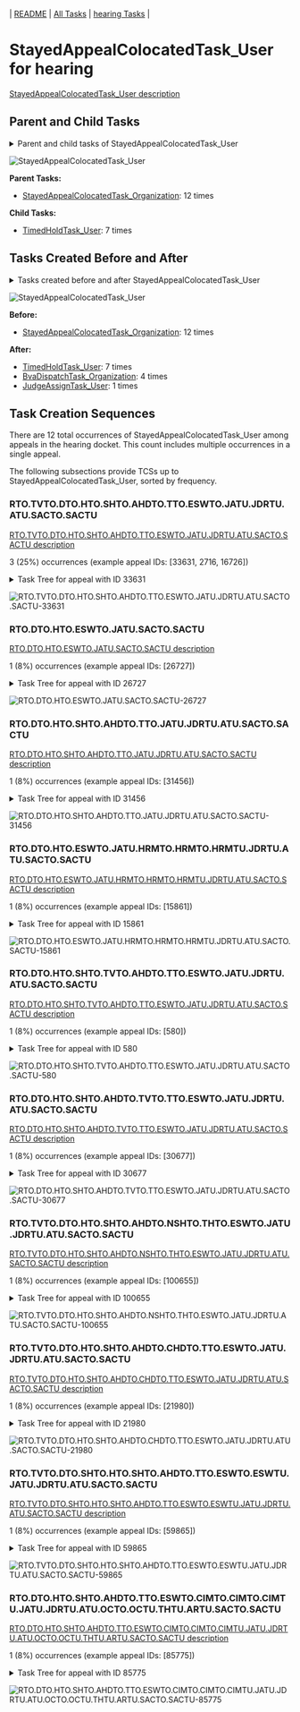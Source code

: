 <!-- DO NOT EDIT THIS FILE.  This file is autogenerated. -->
| [README](../README.md) | [All Tasks](../alltasks.md) | [hearing Tasks](tasklist.md) |

# StayedAppealColocatedTask_User for hearing

[StayedAppealColocatedTask_User description](../descr/StayedAppealColocatedTask_User.md)

## Parent and Child Tasks

<details><summary markdown='span'>Parent and child tasks of StayedAppealColocatedTask_User
</summary>

```
digraph G {
rankdir=LR;
node [shape=box]
"StayedAppealColocatedTask_User" -> "TimedHoldTask_User" [label=7]
"StayedAppealColocatedTask_Organization" -> "StayedAppealColocatedTask_User" [label=12]
}
```
</details>

![StayedAppealColocatedTask_User](dot/StayedAppealColocatedTask_User-parentchild.dot.png)

**Parent Tasks:**

   * [StayedAppealColocatedTask_Organization](StayedAppealColocatedTask_Organization.md): 12 times

**Child Tasks:**

   * [TimedHoldTask_User](TimedHoldTask_User.md): 7 times

## Tasks Created Before and After

<details><summary markdown='span'>Tasks created before and after StayedAppealColocatedTask_User</summary>

```
digraph G {
rankdir=LR;

"StayedAppealColocatedTask_User" -> "TimedHoldTask_User" [label=7]
"StayedAppealColocatedTask_User" -> "BvaDispatchTask_Organization" [label=4]
"StayedAppealColocatedTask_User" -> "JudgeAssignTask_User" [label=1]
"StayedAppealColocatedTask_Organization" -> "StayedAppealColocatedTask_User" [label=12]
}
```
</details>

![StayedAppealColocatedTask_User](dot/StayedAppealColocatedTask_User.dot.png)

**Before:**

   * [StayedAppealColocatedTask_Organization](StayedAppealColocatedTask_Organization.md): 12 times

**After:**

   * [TimedHoldTask_User](TimedHoldTask_User.md): 7 times
   * [BvaDispatchTask_Organization](BvaDispatchTask_Organization.md): 4 times
   * [JudgeAssignTask_User](JudgeAssignTask_User.md): 1 times

## Task Creation Sequences

There are 12 total occurrences of StayedAppealColocatedTask_User among appeals in the hearing docket.  This count includes multiple occurrences in a single appeal.

The following subsections provide TCSs up to StayedAppealColocatedTask_User, sorted by frequency.

### RTO.TVTO.DTO.HTO.SHTO.AHDTO.TTO.ESWTO.JATU.JDRTU.ATU.SACTO.SACTU

[RTO.TVTO.DTO.HTO.SHTO.AHDTO.TTO.ESWTO.JATU.JDRTU.ATU.SACTO.SACTU description](../descr/RTO.TVTO.DTO.HTO.SHTO.AHDTO.TTO.ESWTO.JATU.JDRTU.ATU.SACTO.SACTU.md)

3 (25%) occurrences (example appeal IDs: [33631, 2716, 16726])

<details><summary markdown='span'>Task Tree for appeal with ID 33631</summary>

```
@startuml
skinparam {
  ObjectBorderColor #555
  ObjectBorderThickness 0
  ObjectFontStyle bold
  ObjectFontSize 14
  ObjectAttributeFontColor #333
  ObjectAttributeFontSize 12
}
  object 0.RootTask #8dd3c7 {
Organization
}
  object 1.TrackVeteranTask #bebada {
Organization
}
  object 2.DistributionTask #ffffb3 {
Organization
}
  object 3.HearingTask #fb8072 {
Organization
}
  object 4.ScheduleHearingTask #80b1d3 {
Organization
}
  object 5.AssignHearingDispositionTask #8dd3c7 {
Organization
}
  object 6.TranscriptionTask #fb8072 {
Organization
}
  object 7.EvidenceSubmissionWindowTask #fccde5 {
Organization
}
  object 8.JudgeAssignTask #ccebc5 {
User
}
  object 9.JudgeDecisionReviewTask #d9d9d9 {
User
}
  object 10.AttorneyTask #bc80bd {
User
}
  object 11.StayedAppealColocatedTask #d9d9d9 {
Organization
}
  object 12.StayedAppealColocatedTask #d9d9d9 {
User  <back:white>    </back>
}
  object 13.TimedHoldTask #fccde5 {
User
}
  object 14.BvaDispatchTask #b3de69 {
Organization
}
  object 15.BvaDispatchTask #b3de69 {
User
}
  object 16.BvaDispatchTask #b3de69 {
User
}
0.RootTask -- 1.TrackVeteranTask
0.RootTask -- 2.DistributionTask
2.DistributionTask -- 3.HearingTask
3.HearingTask -- 4.ScheduleHearingTask
3.HearingTask -- 5.AssignHearingDispositionTask
5.AssignHearingDispositionTask -- 6.TranscriptionTask
5.AssignHearingDispositionTask -- 7.EvidenceSubmissionWindowTask
0.RootTask -- 8.JudgeAssignTask
0.RootTask -- 9.JudgeDecisionReviewTask
9.JudgeDecisionReviewTask -- 10.AttorneyTask
10.AttorneyTask -- 11.StayedAppealColocatedTask
11.StayedAppealColocatedTask -- 12.StayedAppealColocatedTask
12.StayedAppealColocatedTask -- 13.TimedHoldTask
0.RootTask -- 14.BvaDispatchTask
14.BvaDispatchTask -- 15.BvaDispatchTask
14.BvaDispatchTask -- 16.BvaDispatchTask
@enduml
```
</details>

![RTO.TVTO.DTO.HTO.SHTO.AHDTO.TTO.ESWTO.JATU.JDRTU.ATU.SACTO.SACTU-33631](uml/RTO.TVTO.DTO.HTO.SHTO.AHDTO.TTO.ESWTO.JATU.JDRTU.ATU.SACTO.SACTU-33631.png)

### RTO.DTO.HTO.ESWTO.JATU.SACTO.SACTU

[RTO.DTO.HTO.ESWTO.JATU.SACTO.SACTU description](../descr/RTO.DTO.HTO.ESWTO.JATU.SACTO.SACTU.md)

1 (8%) occurrences (example appeal IDs: [26727])

<details><summary markdown='span'>Task Tree for appeal with ID 26727</summary>

```
@startuml
skinparam {
  ObjectBorderColor #555
  ObjectBorderThickness 0
  ObjectFontStyle bold
  ObjectFontSize 14
  ObjectAttributeFontColor #333
  ObjectAttributeFontSize 12
}
  object 0.RootTask #8dd3c7 {
Organization
}
  object 1.DistributionTask #ffffb3 {
Organization
}
  object 2.HearingTask #fb8072 {
Organization
}
  object 3.ScheduleHearingTask #80b1d3 {
Organization
}
  object 4.HearingAdminActionVerifyAddressTask #ffed6f {
Organization
}
  object 5.EvidenceSubmissionWindowTask #fccde5 {
Organization
}
  object 6.JudgeAssignTask #ccebc5 {
User
}
  object 7.JudgeDecisionReviewTask #d9d9d9 {
User
}
  object 8.AttorneyTask #bc80bd {
User
}
  object 9.StayedAppealColocatedTask #d9d9d9 {
Organization
}
  object 10.StayedAppealColocatedTask #d9d9d9 {
User  <back:white>    </back>
}
  object 11.JudgeAssignTask #ccebc5 {
User
}
  object 12.JudgeDecisionReviewTask #d9d9d9 {
User
}
  object 13.AttorneyTask #bc80bd {
User
}
  object 14.QualityReviewTask #fdb462 {
Organization
}
  object 15.QualityReviewTask #fdb462 {
User
}
  object 16.BvaDispatchTask #b3de69 {
Organization
}
  object 17.BvaDispatchTask #b3de69 {
User
}
0.RootTask -- 1.DistributionTask
1.DistributionTask -- 2.HearingTask
2.HearingTask -- 3.ScheduleHearingTask
3.ScheduleHearingTask -- 4.HearingAdminActionVerifyAddressTask
2.HearingTask -- 5.EvidenceSubmissionWindowTask
0.RootTask -- 6.JudgeAssignTask
0.RootTask -- 7.JudgeDecisionReviewTask
7.JudgeDecisionReviewTask -- 8.AttorneyTask
8.AttorneyTask -- 9.StayedAppealColocatedTask
9.StayedAppealColocatedTask -- 10.StayedAppealColocatedTask
0.RootTask -- 11.JudgeAssignTask
0.RootTask -- 12.JudgeDecisionReviewTask
12.JudgeDecisionReviewTask -- 13.AttorneyTask
0.RootTask -- 14.QualityReviewTask
14.QualityReviewTask -- 15.QualityReviewTask
0.RootTask -- 16.BvaDispatchTask
16.BvaDispatchTask -- 17.BvaDispatchTask
@enduml
```
</details>

![RTO.DTO.HTO.ESWTO.JATU.SACTO.SACTU-26727](uml/RTO.DTO.HTO.ESWTO.JATU.SACTO.SACTU-26727.png)

### RTO.DTO.HTO.SHTO.AHDTO.TTO.JATU.JDRTU.ATU.SACTO.SACTU

[RTO.DTO.HTO.SHTO.AHDTO.TTO.JATU.JDRTU.ATU.SACTO.SACTU description](../descr/RTO.DTO.HTO.SHTO.AHDTO.TTO.JATU.JDRTU.ATU.SACTO.SACTU.md)

1 (8%) occurrences (example appeal IDs: [31456])

<details><summary markdown='span'>Task Tree for appeal with ID 31456</summary>

```
@startuml
skinparam {
  ObjectBorderColor #555
  ObjectBorderThickness 0
  ObjectFontStyle bold
  ObjectFontSize 14
  ObjectAttributeFontColor #333
  ObjectAttributeFontSize 12
}
  object 0.RootTask #8dd3c7 {
Organization
}
  object 1.DistributionTask #ffffb3 {
Organization
}
  object 2.HearingTask #fb8072 {
Organization
}
  object 3.ScheduleHearingTask #80b1d3 {
Organization
}
  object 4.AssignHearingDispositionTask #8dd3c7 {
Organization
}
  object 5.TranscriptionTask #fb8072 {
Organization
}
  object 6.JudgeAssignTask #ccebc5 {
User
}
  object 7.JudgeDecisionReviewTask #d9d9d9 {
User
}
  object 8.AttorneyTask #bc80bd {
User
}
  object 9.StayedAppealColocatedTask #d9d9d9 {
Organization
}
  object 10.StayedAppealColocatedTask #d9d9d9 {
User  <back:white>    </back>
}
  object 11.TimedHoldTask #fccde5 {
User
}
  object 12.TrackVeteranTask #bebada {
Organization
}
  object 13.IhpColocatedTask #bc80bd {
Organization
}
  object 14.IhpColocatedTask #bc80bd {
User
}
  object 15.TimedHoldTask #fccde5 {
User
}
  object 16.BvaDispatchTask #b3de69 {
Organization
}
  object 17.BvaDispatchTask #b3de69 {
User
}
0.RootTask -- 1.DistributionTask
1.DistributionTask -- 2.HearingTask
2.HearingTask -- 3.ScheduleHearingTask
2.HearingTask -- 4.AssignHearingDispositionTask
4.AssignHearingDispositionTask -- 5.TranscriptionTask
0.RootTask -- 6.JudgeAssignTask
0.RootTask -- 7.JudgeDecisionReviewTask
7.JudgeDecisionReviewTask -- 8.AttorneyTask
8.AttorneyTask -- 9.StayedAppealColocatedTask
9.StayedAppealColocatedTask -- 10.StayedAppealColocatedTask
10.StayedAppealColocatedTask -- 11.TimedHoldTask
0.RootTask -- 12.TrackVeteranTask
8.AttorneyTask -- 13.IhpColocatedTask
13.IhpColocatedTask -- 14.IhpColocatedTask
14.IhpColocatedTask -- 15.TimedHoldTask
0.RootTask -- 16.BvaDispatchTask
16.BvaDispatchTask -- 17.BvaDispatchTask
@enduml
```
</details>

![RTO.DTO.HTO.SHTO.AHDTO.TTO.JATU.JDRTU.ATU.SACTO.SACTU-31456](uml/RTO.DTO.HTO.SHTO.AHDTO.TTO.JATU.JDRTU.ATU.SACTO.SACTU-31456.png)

### RTO.DTO.HTO.ESWTO.JATU.HRMTO.HRMTO.HRMTU.JDRTU.ATU.SACTO.SACTU

[RTO.DTO.HTO.ESWTO.JATU.HRMTO.HRMTO.HRMTU.JDRTU.ATU.SACTO.SACTU description](../descr/RTO.DTO.HTO.ESWTO.JATU.HRMTO.HRMTO.HRMTU.JDRTU.ATU.SACTO.SACTU.md)

1 (8%) occurrences (example appeal IDs: [15861])

<details><summary markdown='span'>Task Tree for appeal with ID 15861</summary>

```
@startuml
skinparam {
  ObjectBorderColor #555
  ObjectBorderThickness 0
  ObjectFontStyle bold
  ObjectFontSize 14
  ObjectAttributeFontColor #333
  ObjectAttributeFontSize 12
}
  object 0.RootTask #8dd3c7 {
Organization
}
  object 1.DistributionTask #ffffb3 {
Organization
}
  object 2.HearingTask #fb8072 {
Organization
}
  object 3.ScheduleHearingTask #80b1d3 {
Organization
}
  object 4.HearingAdminActionVerifyAddressTask #ffed6f {
Organization
}
  object 5.EvidenceSubmissionWindowTask #fccde5 {
Organization
}
  object 6.JudgeAssignTask #ccebc5 {
User
}
  object 7.HearingRelatedMailTask #8dd3c7 {
Organization
}
  object 8.HearingRelatedMailTask #8dd3c7 {
Organization
}
  object 9.HearingRelatedMailTask #8dd3c7 {
User
}
  object 10.JudgeDecisionReviewTask #d9d9d9 {
User
}
  object 11.AttorneyTask #bc80bd {
User
}
  object 12.StayedAppealColocatedTask #d9d9d9 {
Organization
}
  object 13.StayedAppealColocatedTask #d9d9d9 {
User  <back:white>    </back>
}
  object 14.TimedHoldTask #fccde5 {
User
}
  object 15.BvaDispatchTask #b3de69 {
Organization
}
  object 16.BvaDispatchTask #b3de69 {
User
}
  object 17.BvaDispatchTask #b3de69 {
User
}
0.RootTask -- 1.DistributionTask
1.DistributionTask -- 2.HearingTask
2.HearingTask -- 3.ScheduleHearingTask
3.ScheduleHearingTask -- 4.HearingAdminActionVerifyAddressTask
2.HearingTask -- 5.EvidenceSubmissionWindowTask
0.RootTask -- 6.JudgeAssignTask
0.RootTask -- 7.HearingRelatedMailTask
7.HearingRelatedMailTask -- 8.HearingRelatedMailTask
8.HearingRelatedMailTask -- 9.HearingRelatedMailTask
0.RootTask -- 10.JudgeDecisionReviewTask
10.JudgeDecisionReviewTask -- 11.AttorneyTask
11.AttorneyTask -- 12.StayedAppealColocatedTask
12.StayedAppealColocatedTask -- 13.StayedAppealColocatedTask
13.StayedAppealColocatedTask -- 14.TimedHoldTask
0.RootTask -- 15.BvaDispatchTask
15.BvaDispatchTask -- 16.BvaDispatchTask
15.BvaDispatchTask -- 17.BvaDispatchTask
@enduml
```
</details>

![RTO.DTO.HTO.ESWTO.JATU.HRMTO.HRMTO.HRMTU.JDRTU.ATU.SACTO.SACTU-15861](uml/RTO.DTO.HTO.ESWTO.JATU.HRMTO.HRMTO.HRMTU.JDRTU.ATU.SACTO.SACTU-15861.png)

### RTO.DTO.HTO.SHTO.TVTO.AHDTO.TTO.ESWTO.JATU.JDRTU.ATU.SACTO.SACTU

[RTO.DTO.HTO.SHTO.TVTO.AHDTO.TTO.ESWTO.JATU.JDRTU.ATU.SACTO.SACTU description](../descr/RTO.DTO.HTO.SHTO.TVTO.AHDTO.TTO.ESWTO.JATU.JDRTU.ATU.SACTO.SACTU.md)

1 (8%) occurrences (example appeal IDs: [580])

<details><summary markdown='span'>Task Tree for appeal with ID 580</summary>

```
@startuml
skinparam {
  ObjectBorderColor #555
  ObjectBorderThickness 0
  ObjectFontStyle bold
  ObjectFontSize 14
  ObjectAttributeFontColor #333
  ObjectAttributeFontSize 12
}
  object 0.RootTask #8dd3c7 {
Organization
}
  object 1.InformalHearingPresentationTask #fdb462 {
Organization
}
  object 2.DistributionTask #ffffb3 {
Organization
}
  object 3.HearingTask #fb8072 {
Organization
}
  object 4.ScheduleHearingTask #80b1d3 {
Organization
}
  object 5.TrackVeteranTask #bebada {
Organization
}
  object 6.AssignHearingDispositionTask #8dd3c7 {
Organization
}
  object 7.TranscriptionTask #fb8072 {
Organization
}
  object 8.EvidenceSubmissionWindowTask #fccde5 {
Organization
}
  object 9.JudgeAssignTask #ccebc5 {
User
}
  object 10.JudgeDecisionReviewTask #d9d9d9 {
User
}
  object 11.AttorneyTask #bc80bd {
User
}
  object 12.StayedAppealColocatedTask #d9d9d9 {
Organization
}
  object 13.StayedAppealColocatedTask #d9d9d9 {
User  <back:white>    </back>
}
  object 14.TimedHoldTask #fccde5 {
User
}
  object 15.BvaDispatchTask #b3de69 {
Organization
}
  object 16.BvaDispatchTask #b3de69 {
User
}
2.DistributionTask -- 1.InformalHearingPresentationTask
0.RootTask -- 2.DistributionTask
2.DistributionTask -- 3.HearingTask
3.HearingTask -- 4.ScheduleHearingTask
0.RootTask -- 5.TrackVeteranTask
3.HearingTask -- 6.AssignHearingDispositionTask
6.AssignHearingDispositionTask -- 7.TranscriptionTask
6.AssignHearingDispositionTask -- 8.EvidenceSubmissionWindowTask
0.RootTask -- 9.JudgeAssignTask
0.RootTask -- 10.JudgeDecisionReviewTask
10.JudgeDecisionReviewTask -- 11.AttorneyTask
10.JudgeDecisionReviewTask -- 12.StayedAppealColocatedTask
12.StayedAppealColocatedTask -- 13.StayedAppealColocatedTask
13.StayedAppealColocatedTask -- 14.TimedHoldTask
0.RootTask -- 15.BvaDispatchTask
15.BvaDispatchTask -- 16.BvaDispatchTask
@enduml
```
</details>

![RTO.DTO.HTO.SHTO.TVTO.AHDTO.TTO.ESWTO.JATU.JDRTU.ATU.SACTO.SACTU-580](uml/RTO.DTO.HTO.SHTO.TVTO.AHDTO.TTO.ESWTO.JATU.JDRTU.ATU.SACTO.SACTU-580.png)

### RTO.DTO.HTO.SHTO.AHDTO.TVTO.TTO.ESWTO.JATU.JDRTU.ATU.SACTO.SACTU

[RTO.DTO.HTO.SHTO.AHDTO.TVTO.TTO.ESWTO.JATU.JDRTU.ATU.SACTO.SACTU description](../descr/RTO.DTO.HTO.SHTO.AHDTO.TVTO.TTO.ESWTO.JATU.JDRTU.ATU.SACTO.SACTU.md)

1 (8%) occurrences (example appeal IDs: [30677])

<details><summary markdown='span'>Task Tree for appeal with ID 30677</summary>

```
@startuml
skinparam {
  ObjectBorderColor #555
  ObjectBorderThickness 0
  ObjectFontStyle bold
  ObjectFontSize 14
  ObjectAttributeFontColor #333
  ObjectAttributeFontSize 12
}
  object 0.RootTask #8dd3c7 {
Organization
}
  object 1.TrackVeteranTask #bebada {
Organization
}
  object 2.DistributionTask #ffffb3 {
Organization
}
  object 3.HearingTask #fb8072 {
Organization
}
  object 4.ScheduleHearingTask #80b1d3 {
Organization
}
  object 5.AssignHearingDispositionTask #8dd3c7 {
Organization
}
  object 6.TrackVeteranTask #bebada {
Organization
}
  object 7.TranscriptionTask #fb8072 {
Organization
}
  object 8.EvidenceSubmissionWindowTask #fccde5 {
Organization
}
  object 9.JudgeAssignTask #ccebc5 {
User
}
  object 10.JudgeDecisionReviewTask #d9d9d9 {
User
}
  object 11.AttorneyTask #bc80bd {
User
}
  object 12.StayedAppealColocatedTask #d9d9d9 {
Organization
}
  object 13.StayedAppealColocatedTask #d9d9d9 {
User  <back:white>    </back>
}
  object 14.TimedHoldTask #fccde5 {
User
}
  object 15.BvaDispatchTask #b3de69 {
Organization
}
  object 16.BvaDispatchTask #b3de69 {
User
}
0.RootTask -- 1.TrackVeteranTask
0.RootTask -- 2.DistributionTask
2.DistributionTask -- 3.HearingTask
3.HearingTask -- 4.ScheduleHearingTask
3.HearingTask -- 5.AssignHearingDispositionTask
0.RootTask -- 6.TrackVeteranTask
5.AssignHearingDispositionTask -- 7.TranscriptionTask
5.AssignHearingDispositionTask -- 8.EvidenceSubmissionWindowTask
0.RootTask -- 9.JudgeAssignTask
0.RootTask -- 10.JudgeDecisionReviewTask
10.JudgeDecisionReviewTask -- 11.AttorneyTask
11.AttorneyTask -- 12.StayedAppealColocatedTask
12.StayedAppealColocatedTask -- 13.StayedAppealColocatedTask
13.StayedAppealColocatedTask -- 14.TimedHoldTask
0.RootTask -- 15.BvaDispatchTask
15.BvaDispatchTask -- 16.BvaDispatchTask
@enduml
```
</details>

![RTO.DTO.HTO.SHTO.AHDTO.TVTO.TTO.ESWTO.JATU.JDRTU.ATU.SACTO.SACTU-30677](uml/RTO.DTO.HTO.SHTO.AHDTO.TVTO.TTO.ESWTO.JATU.JDRTU.ATU.SACTO.SACTU-30677.png)

### RTO.TVTO.DTO.HTO.SHTO.AHDTO.NSHTO.THTO.ESWTO.JATU.JDRTU.ATU.SACTO.SACTU

[RTO.TVTO.DTO.HTO.SHTO.AHDTO.NSHTO.THTO.ESWTO.JATU.JDRTU.ATU.SACTO.SACTU description](../descr/RTO.TVTO.DTO.HTO.SHTO.AHDTO.NSHTO.THTO.ESWTO.JATU.JDRTU.ATU.SACTO.SACTU.md)

1 (8%) occurrences (example appeal IDs: [100655])

<details><summary markdown='span'>Task Tree for appeal with ID 100655</summary>

```
@startuml
skinparam {
  ObjectBorderColor #555
  ObjectBorderThickness 0
  ObjectFontStyle bold
  ObjectFontSize 14
  ObjectAttributeFontColor #333
  ObjectAttributeFontSize 12
}
  object 0.RootTask #8dd3c7 {
Organization
}
  object 1.TrackVeteranTask #bebada {
Organization
}
  object 2.DistributionTask #ffffb3 {
Organization
}
  object 3.HearingTask #fb8072 {
Organization
}
  object 4.ScheduleHearingTask #80b1d3 {
Organization
}
  object 5.AssignHearingDispositionTask #8dd3c7 {
Organization
}
  object 6.NoShowHearingTask #b3de69 {
Organization
}
  object 7.TimedHoldTask #fccde5 {
Organization
}
  object 8.EvidenceSubmissionWindowTask #fccde5 {
Organization
}
  object 9.JudgeAssignTask #ccebc5 {
User
}
  object 10.JudgeDecisionReviewTask #d9d9d9 {
User
}
  object 11.AttorneyTask #bc80bd {
User
}
  object 12.StayedAppealColocatedTask #d9d9d9 {
Organization
}
  object 13.StayedAppealColocatedTask #d9d9d9 {
User  <back:white>    </back>
}
  object 14.TimedHoldTask #fccde5 {
User
}
0.RootTask -- 1.TrackVeteranTask
0.RootTask -- 2.DistributionTask
2.DistributionTask -- 3.HearingTask
3.HearingTask -- 4.ScheduleHearingTask
3.HearingTask -- 5.AssignHearingDispositionTask
5.AssignHearingDispositionTask -- 6.NoShowHearingTask
6.NoShowHearingTask -- 7.TimedHoldTask
3.HearingTask -- 8.EvidenceSubmissionWindowTask
0.RootTask -- 9.JudgeAssignTask
0.RootTask -- 10.JudgeDecisionReviewTask
10.JudgeDecisionReviewTask -- 11.AttorneyTask
11.AttorneyTask -- 12.StayedAppealColocatedTask
12.StayedAppealColocatedTask -- 13.StayedAppealColocatedTask
13.StayedAppealColocatedTask -- 14.TimedHoldTask
@enduml
```
</details>

![RTO.TVTO.DTO.HTO.SHTO.AHDTO.NSHTO.THTO.ESWTO.JATU.JDRTU.ATU.SACTO.SACTU-100655](uml/RTO.TVTO.DTO.HTO.SHTO.AHDTO.NSHTO.THTO.ESWTO.JATU.JDRTU.ATU.SACTO.SACTU-100655.png)

### RTO.TVTO.DTO.HTO.SHTO.AHDTO.CHDTO.TTO.ESWTO.JATU.JDRTU.ATU.SACTO.SACTU

[RTO.TVTO.DTO.HTO.SHTO.AHDTO.CHDTO.TTO.ESWTO.JATU.JDRTU.ATU.SACTO.SACTU description](../descr/RTO.TVTO.DTO.HTO.SHTO.AHDTO.CHDTO.TTO.ESWTO.JATU.JDRTU.ATU.SACTO.SACTU.md)

1 (8%) occurrences (example appeal IDs: [21980])

<details><summary markdown='span'>Task Tree for appeal with ID 21980</summary>

```
@startuml
skinparam {
  ObjectBorderColor #555
  ObjectBorderThickness 0
  ObjectFontStyle bold
  ObjectFontSize 14
  ObjectAttributeFontColor #333
  ObjectAttributeFontSize 12
}
  object 0.RootTask #8dd3c7 {
Organization
}
  object 1.TrackVeteranTask #bebada {
Organization
}
  object 2.DistributionTask #ffffb3 {
Organization
}
  object 3.HearingTask #fb8072 {
Organization
}
  object 4.ScheduleHearingTask #80b1d3 {
Organization
}
  object 5.AssignHearingDispositionTask #8dd3c7 {
Organization
}
  object 6.ChangeHearingDispositionTask #d9d9d9 {
Organization
}
  object 7.TranscriptionTask #fb8072 {
Organization
}
  object 8.EvidenceSubmissionWindowTask #fccde5 {
Organization
}
  object 9.JudgeAssignTask #ccebc5 {
User
}
  object 10.JudgeDecisionReviewTask #d9d9d9 {
User
}
  object 11.AttorneyTask #bc80bd {
User
}
  object 12.StayedAppealColocatedTask #d9d9d9 {
Organization
}
  object 13.StayedAppealColocatedTask #d9d9d9 {
User  <back:white>    </back>
}
  object 14.BvaDispatchTask #b3de69 {
Organization
}
  object 15.BvaDispatchTask #b3de69 {
User
}
0.RootTask -- 1.TrackVeteranTask
0.RootTask -- 2.DistributionTask
2.DistributionTask -- 3.HearingTask
3.HearingTask -- 4.ScheduleHearingTask
3.HearingTask -- 5.AssignHearingDispositionTask
3.HearingTask -- 6.ChangeHearingDispositionTask
6.ChangeHearingDispositionTask -- 7.TranscriptionTask
6.ChangeHearingDispositionTask -- 8.EvidenceSubmissionWindowTask
0.RootTask -- 9.JudgeAssignTask
0.RootTask -- 10.JudgeDecisionReviewTask
10.JudgeDecisionReviewTask -- 11.AttorneyTask
11.AttorneyTask -- 12.StayedAppealColocatedTask
12.StayedAppealColocatedTask -- 13.StayedAppealColocatedTask
0.RootTask -- 14.BvaDispatchTask
14.BvaDispatchTask -- 15.BvaDispatchTask
@enduml
```
</details>

![RTO.TVTO.DTO.HTO.SHTO.AHDTO.CHDTO.TTO.ESWTO.JATU.JDRTU.ATU.SACTO.SACTU-21980](uml/RTO.TVTO.DTO.HTO.SHTO.AHDTO.CHDTO.TTO.ESWTO.JATU.JDRTU.ATU.SACTO.SACTU-21980.png)

### RTO.TVTO.DTO.SHTO.HTO.SHTO.AHDTO.TTO.ESWTO.ESWTU.JATU.JDRTU.ATU.SACTO.SACTU

[RTO.TVTO.DTO.SHTO.HTO.SHTO.AHDTO.TTO.ESWTO.ESWTU.JATU.JDRTU.ATU.SACTO.SACTU description](../descr/RTO.TVTO.DTO.SHTO.HTO.SHTO.AHDTO.TTO.ESWTO.ESWTU.JATU.JDRTU.ATU.SACTO.SACTU.md)

1 (8%) occurrences (example appeal IDs: [59865])

<details><summary markdown='span'>Task Tree for appeal with ID 59865</summary>

```
@startuml
skinparam {
  ObjectBorderColor #555
  ObjectBorderThickness 0
  ObjectFontStyle bold
  ObjectFontSize 14
  ObjectAttributeFontColor #333
  ObjectAttributeFontSize 12
}
  object 0.RootTask #8dd3c7 {
Organization
}
  object 1.TrackVeteranTask #bebada {
Organization
}
  object 2.DistributionTask #ffffb3 {
Organization
}
  object 3.HearingTask #fb8072 {
Organization
}
  object 4.ScheduleHearingTask #80b1d3 {
Organization
}
  object 5.AssignHearingDispositionTask #8dd3c7 {
Organization
}
  object 6.HearingTask #fb8072 {
Organization
}
  object 7.ScheduleHearingTask #80b1d3 {
Organization
}
  object 8.AssignHearingDispositionTask #8dd3c7 {
Organization
}
  object 9.TranscriptionTask #fb8072 {
Organization
}
  object 10.EvidenceSubmissionWindowTask #fccde5 {
Organization
}
  object 11.EvidenceSubmissionWindowTask #fccde5 {
User
}
  object 12.JudgeAssignTask #ccebc5 {
User
}
  object 13.JudgeDecisionReviewTask #d9d9d9 {
User
}
  object 14.AttorneyTask #bc80bd {
User
}
  object 15.StayedAppealColocatedTask #d9d9d9 {
Organization
}
  object 16.StayedAppealColocatedTask #d9d9d9 {
User  <back:white>    </back>
}
  object 17.TimedHoldTask #fccde5 {
User
}
  object 18.BvaDispatchTask #b3de69 {
Organization
}
  object 19.BvaDispatchTask #b3de69 {
User
}
0.RootTask -- 1.TrackVeteranTask
0.RootTask -- 2.DistributionTask
2.DistributionTask -- 3.HearingTask
3.HearingTask -- 4.ScheduleHearingTask
3.HearingTask -- 5.AssignHearingDispositionTask
2.DistributionTask -- 6.HearingTask
6.HearingTask -- 7.ScheduleHearingTask
6.HearingTask -- 8.AssignHearingDispositionTask
8.AssignHearingDispositionTask -- 9.TranscriptionTask
8.AssignHearingDispositionTask -- 10.EvidenceSubmissionWindowTask
10.EvidenceSubmissionWindowTask -- 11.EvidenceSubmissionWindowTask
0.RootTask -- 12.JudgeAssignTask
0.RootTask -- 13.JudgeDecisionReviewTask
13.JudgeDecisionReviewTask -- 14.AttorneyTask
14.AttorneyTask -- 15.StayedAppealColocatedTask
15.StayedAppealColocatedTask -- 16.StayedAppealColocatedTask
16.StayedAppealColocatedTask -- 17.TimedHoldTask
0.RootTask -- 18.BvaDispatchTask
18.BvaDispatchTask -- 19.BvaDispatchTask
@enduml
```
</details>

![RTO.TVTO.DTO.SHTO.HTO.SHTO.AHDTO.TTO.ESWTO.ESWTU.JATU.JDRTU.ATU.SACTO.SACTU-59865](uml/RTO.TVTO.DTO.SHTO.HTO.SHTO.AHDTO.TTO.ESWTO.ESWTU.JATU.JDRTU.ATU.SACTO.SACTU-59865.png)

### RTO.DTO.HTO.SHTO.AHDTO.TTO.ESWTO.CIMTO.CIMTO.CIMTU.JATU.JDRTU.ATU.OCTO.OCTU.THTU.ARTU.SACTO.SACTU

[RTO.DTO.HTO.SHTO.AHDTO.TTO.ESWTO.CIMTO.CIMTO.CIMTU.JATU.JDRTU.ATU.OCTO.OCTU.THTU.ARTU.SACTO.SACTU description](../descr/RTO.DTO.HTO.SHTO.AHDTO.TTO.ESWTO.CIMTO.CIMTO.CIMTU.JATU.JDRTU.ATU.OCTO.OCTU.THTU.ARTU.SACTO.SACTU.md)

1 (8%) occurrences (example appeal IDs: [85775])

<details><summary markdown='span'>Task Tree for appeal with ID 85775</summary>

```
@startuml
skinparam {
  ObjectBorderColor #555
  ObjectBorderThickness 0
  ObjectFontStyle bold
  ObjectFontSize 14
  ObjectAttributeFontColor #333
  ObjectAttributeFontSize 12
}
  object 0.RootTask #8dd3c7 {
Organization
}
  object 1.TrackVeteranTask #bebada {
Organization
}
  object 2.DistributionTask #ffffb3 {
Organization
}
  object 3.HearingTask #fb8072 {
Organization
}
  object 4.ScheduleHearingTask #80b1d3 {
Organization
}
  object 5.AssignHearingDispositionTask #8dd3c7 {
Organization
}
  object 6.TranscriptionTask #fb8072 {
Organization
}
  object 7.EvidenceSubmissionWindowTask #fccde5 {
Organization
}
  object 8.CongressionalInterestMailTask #fccde5 {
Organization
}
  object 9.CongressionalInterestMailTask #fccde5 {
Organization
}
  object 10.CongressionalInterestMailTask #fccde5 {
User
}
  object 11.JudgeAssignTask #ccebc5 {
User
}
  object 12.JudgeDecisionReviewTask #d9d9d9 {
User
}
  object 13.AttorneyTask #bc80bd {
User
}
  object 14.OtherColocatedTask #80b1d3 {
Organization
}
  object 15.OtherColocatedTask #80b1d3 {
User
}
  object 16.TimedHoldTask #fccde5 {
User
}
  object 17.AttorneyRewriteTask #b3de69 {
User
}
  object 18.StayedAppealColocatedTask #d9d9d9 {
Organization
}
  object 19.StayedAppealColocatedTask #d9d9d9 {
User  <back:white>    </back>
}
  object 20.TimedHoldTask #fccde5 {
User
}
  object 21.StayedAppealColocatedTask #d9d9d9 {
User  <back:white>    </back>
}
  object 22.TimedHoldTask #fccde5 {
User
}
  object 23.TrackVeteranTask #bebada {
Organization
}
0.RootTask -- 1.TrackVeteranTask
0.RootTask -- 2.DistributionTask
2.DistributionTask -- 3.HearingTask
3.HearingTask -- 4.ScheduleHearingTask
3.HearingTask -- 5.AssignHearingDispositionTask
5.AssignHearingDispositionTask -- 6.TranscriptionTask
5.AssignHearingDispositionTask -- 7.EvidenceSubmissionWindowTask
2.DistributionTask -- 8.CongressionalInterestMailTask
8.CongressionalInterestMailTask -- 9.CongressionalInterestMailTask
9.CongressionalInterestMailTask -- 10.CongressionalInterestMailTask
0.RootTask -- 11.JudgeAssignTask
0.RootTask -- 12.JudgeDecisionReviewTask
12.JudgeDecisionReviewTask -- 13.AttorneyTask
13.AttorneyTask -- 14.OtherColocatedTask
14.OtherColocatedTask -- 15.OtherColocatedTask
15.OtherColocatedTask -- 16.TimedHoldTask
12.JudgeDecisionReviewTask -- 17.AttorneyRewriteTask
17.AttorneyRewriteTask -- 18.StayedAppealColocatedTask
18.StayedAppealColocatedTask -- 19.StayedAppealColocatedTask
19.StayedAppealColocatedTask -- 20.TimedHoldTask
18.StayedAppealColocatedTask -- 21.StayedAppealColocatedTask
21.StayedAppealColocatedTask -- 22.TimedHoldTask
0.RootTask -- 23.TrackVeteranTask
@enduml
```
</details>

![RTO.DTO.HTO.SHTO.AHDTO.TTO.ESWTO.CIMTO.CIMTO.CIMTU.JATU.JDRTU.ATU.OCTO.OCTU.THTU.ARTU.SACTO.SACTU-85775](uml/RTO.DTO.HTO.SHTO.AHDTO.TTO.ESWTO.CIMTO.CIMTO.CIMTU.JATU.JDRTU.ATU.OCTO.OCTU.THTU.ARTU.SACTO.SACTU-85775.png)

